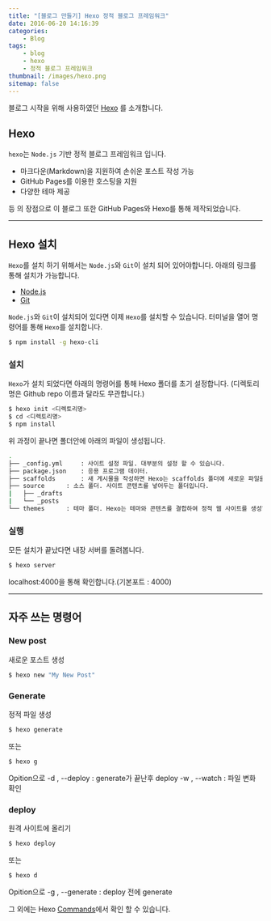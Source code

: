 ```yaml
---
title: "[블로그 만들기] Hexo 정적 블로그 프레임워크"
date: 2016-06-20 14:16:39
categories: 
	- Blog
tags:
	- blog 
	- hexo
	- 정적 블로그 프레임워크
thumbnail: /images/hexo.png
sitemap: false
---
```


블로그 시작을 위해 사용하였던 [Hexo](https://hexo.io/) 를 소개합니다.

## Hexo
`hexo`는 `Node.js` 기반 정적 블로그 프레임워크 입니다.

- 마크다운(Markdown)을 지원하여 손쉬운 포스트 작성 가능 
- GitHub Pages를 이용한 호스팅을 지원
- 다양한 테마 제공

등 의 장점으로 이 블로그 또한 GitHub Pages와 Hexo를 통해 제작되었습니다. 

---
## Hexo 설치
`Hexo`를 설치 하기 위해서는 `Node.js`와 `Git`이 설치 되어 있어야합니다.
아래의 링크를 통해 설치가 가능합니다.
- [Node.js](https://nodejs.org/en/)
- [Git](https://git-scm.com/)

`Node.js`와 `Git`이 설치되어 있다면 이제 `Hexo`를 설치할 수 있습니다.
터미널을 열어 명령어를 통해 `Hexo`를 설치합니다. 

``` bash
$ npm install -g hexo-cli
```

### 설치
`Hexo`가 설치 되었다면 아래의 명령어를 통해 Hexo 폴더를 초기 설정합니다.
(디렉토리명은 Github repo 이름과 달라도 무관합니다.) 

``` bash
$ hexo init <디렉토리명>
$ cd <디렉토리명>
$ npm install
```
위 과정이 끝나면 폴더안에 아래의 파일이 생성됩니다.

``` bash
.
├── _config.yml 	: 사이트 설정 파일. 대부분의 설정 할 수 있습니다. 
├── package.json 	: 응용 프로그램 데이터.  
├── scaffolds 		: 새 게시물을 작성하면 Hexo는 scaffolds 폴더에 새로운 파일을 기반으로 하고 있습니다.
├── source 		: 소스 폴더. 사이트 콘텐츠를 넣어두는 폴더입니다.
|   ├── _drafts 	
|   └── _posts 		
└── themes 		: 테마 폴더. Hexo는 테마와 콘텐츠를 결합하여 정적 웹 사이트를 생성합니다.

```
### 실행
모든 설치가 끝났다면 내장 서버를 돌려봅니다.

``` bash
$ hexo server
```
localhost:4000을 통해 확인합니다.(기본포트 : 4000)

---
## 자주 쓰는 명령어
### New post
새로운 포스트 생성

``` bash
$ hexo new "My New Post"
```

### Generate
정적 파일 생성

``` bash
$ hexo generate
```
또는

```bash
$ hexo g
```
Opition으로 
-d , --deploy : generate가 끝난후 deploy
-w , --watch : 파일 변화 확인

### deploy
원격 사이트에 올리기

``` bash
$ hexo deploy
```
또는

```bash
$ hexo d
```
Opition으로 
-g , --generate : deploy 전에 generate

그 외에는 Hexo [Commands](https://hexo.io/docs/commands.html)에서 확인 할 수 있습니다.













